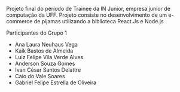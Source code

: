 Projeto final do período de Trainee da IN Junior, empresa junior de computação da UFF. Projeto consiste no desenvolvimento de um e-commerce de pijamas utilizando a biblioteca React.Js e Node.js


Participantes do Grupo 1

- Ana Laura Neuhaus Vega
- Kaik Bastos de Almeida
- Luiz Felipe Vila Verde Alves
- Anderson Souza Gomes
- Ivan César Santos Delattre
- Caio do Vale Soares
- Gabriel Felipe Estrella de Oliveira
